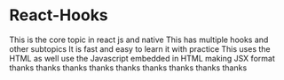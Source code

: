 # React-Hooks
This is the core topic in react js and native
This has multiple hooks and other subtopics
It is fast and easy to learn it with practice
This uses the HTML as well use the Javascript embedded in HTML making JSX format
thanks
thanks
thanks
thanks
thanks
thanks
thanks
thanks
thanks
